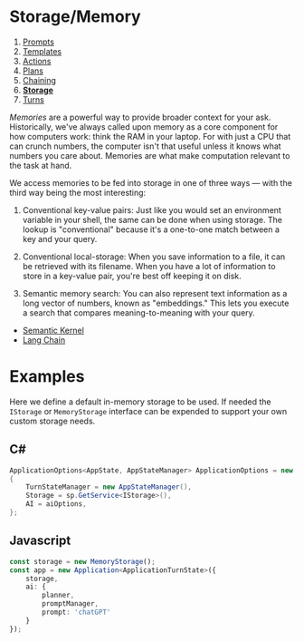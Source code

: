 # Storage/Memory

1. [Prompts](./00.PROMPTS.md)
2. [Templates](./01.TEMPLATES.md)
3. [Actions](./02.ACTIONS.md)
4. [Plans](./03.PLANS.md)
5. [Chaining](./04.CHAINING.md)
6. [**Storage**](./05.STORAGE.md)
7. [Turns](./06.TURNS.md)

_Memories_ are a powerful way to provide broader context for your ask. Historically, we've always called upon memory as a core component for how computers work: think the RAM in your laptop. For with just a CPU that can crunch numbers, the computer isn't that useful unless it knows what numbers you care about. Memories are what make computation relevant to the task at hand.

We access memories to be fed into storage in one of three ways — with the third way being the most interesting:

1. Conventional key-value pairs: Just like you would set an environment variable in your shell, the same can be done when using storage. The lookup is "conventional" because it's a one-to-one match between a key and your query. 

2. Conventional local-storage: When you save information to a file, it can be retrieved with its filename. When you have a lot of information to store in a key-value pair, you're best off keeping it on disk.

3. Semantic memory search: You can also represent text information as a long vector of numbers, known as "embeddings." This lets you execute a search that compares meaning-to-meaning with your query. 

- [Semantic Kernel](https://learn.microsoft.com/en-us/semantic-kernel/memories/)
- [Lang Chain](https://docs.langchain.com/docs/components/memory/)

# Examples

Here we define a default in-memory storage to be used. If needed the `IStorage` or `MemoryStorage` interface can be 
expended to support your own custom storage needs.

## C#

```C#
ApplicationOptions<AppState, AppStateManager> ApplicationOptions = new()
{
    TurnStateManager = new AppStateManager(),
    Storage = sp.GetService<IStorage>(),
    AI = aiOptions,
};
```

## Javascript

```typescript
const storage = new MemoryStorage();
const app = new Application<ApplicationTurnState>({
    storage,
    ai: {
        planner,
        promptManager,
        prompt: 'chatGPT'
    }
});
```